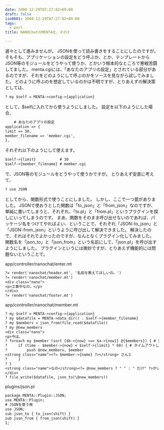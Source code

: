 ```yaml
---
date: 2008-12-29T07:27:02+09:00
draft: false
iso8601: 2008-12-29T07:27:02+09:00
tags:
  - perl
title: NANOChatのMENTA化、その3

---
```


遅々として進みませんが。
JSONを使って読み書きをすることにしたのですが。
そもそも、アプリケーションの設定をどう呼ぶか、とか、テンプレートからJSON等のモジュールをどうやって使うか、とかいう根本的なところで悪戦苦闘してました。
menta.cgiには、「あなたのアプリの設定」とされている部分があるのですが、それをどのようにして呼ぶのかをソースを見ながら試してみました。
どのように呼ぶのを想定しているのかは不明ですが、とりあえずの解決策としては、
```default
? my $self = MENTA->config->{application}
```
として、$selfに入れてから使うようにしました。
設定を以下のようにした場合、
```default
    # あなたのアプリの設定
application => {
limit => 30,
member_filename => 'member.cgi',
},
```
それぞれ以下のようにして使えます。
```default
$self->{limit}           # 30
$self->{member_filename} # member.cgi
```
で、JSON等のモジュールをどうやって使うかですが。
とりあえず安直に考えて、
```default
? use JSON
```
としてから、関数形式で使うことにしました。
しかし、ここで一つ罠がありました。
JSONで使おうとした関数は「to_json」と「from_json」なのですが、単純に書いてしまうと、それぞれ、「to.pl」と「from.pl」というプラグインを探しにいってしまうのです。
まあ、関数をそのまま呼び出せないのであれば、パッケージ名をつけてやればよい、ということで、それぞれ「JSON::to_json」と「JSON::from_json」というように呼び出して解決できました。
解決したので、それはそれでよかったのですが、なんとなくプラグイン化してみました。
関数名を「json_to」と「json_from」という名前にして、「json.pl」を呼び出すようにしました。
プラグインというには微妙ですが、とりあえず機能的には問題ないということで。


app/controller/nanochat/enter.mt
```default
?= render('nanochat/header.mt', '名前を教えてほしいの。')
?= render('nanochat/member.mt')
<div class="nano">
<p>工事中なの。</p>
</div>
?= render('nanochat/footer.mt')
```
app/controller/nanochat/member.mt
```default
? my $self = MENTA->config->{application}
? my $datafile = MENTA->data_dir() . $self->{member_filename}
? my $members = json_from(file_read($datafile))
? my @new_members
<div class="nano">
<p>今は、
? foreach my $member (sort {$b->{now} <=> $a->{now}} @{$members}) { # 更新時間の新しい順でソート
?     if (time - $member->{now} < $self->{limit} * 60) { # タイムアウトしていない場合
?         push @new_members, $member
<strong class="name"><?= $member->{name} ?></strong> さんと
?     }
? }
<strong class="name">なの</strong><?= @new_members ? " " : " だけ" ?>がいるの。</p>
</div>
? file_write($datafile, json_to(\@new_members))
```
plugins/json.pl
```default
package MENTA::Plugin::JSON;
use MENTA::Plugin;
# JSONを使う用
use JSON;
sub json_to { to_json(shift) }
sub json_from { from_json(shift) }
1;
```
    	